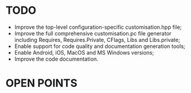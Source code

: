 # TODO

* Improve the top-level configuration-specific customisation.hpp file;
* Improve the full comprehensive customisation.pc file generator including
  Requires, Requires.Private, CFlags, Libs and Libs.private;
* Enable support for code quality and documentation generation
  tools;
* Enable Android, iOS, MacOS and MS Windows versions;
* Improve the code documentation.

# OPEN POINTS

